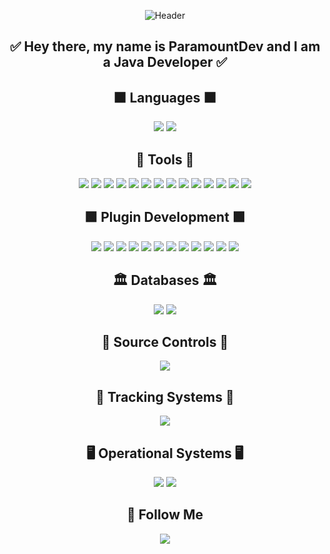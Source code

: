 <p align="center">
  <img src="https://i.postimg.cc/fWc6tmJd/1697271137370.jpg" alt="Header" />
</p>

<h2 align="center">✅ Hey there, my name is <b>ParamountDev</b> and I am a Java Developer ✅</h2>


<h2 align="center">⬛ Languages ⬛</h2>
<p align="center">
  <img src="https://img.shields.io/badge/-Java-090909?style=for-the-badge&logo=JAVA" />
  <img src="https://img.shields.io/badge/-C++-090909?style=for-the-badge&logo=C++" />
</p>


<h2 align="center">🔧 Tools 🔧</h2>
<p align="center">
  <img src="https://img.shields.io/badge/-Maven-090909?style=for-the-badge&logo=Maven" />
  <img src="https://img.shields.io/badge/-Gradle-090909?style=for-the-badge&logo=Gradle" />
  <img src="https://img.shields.io/badge/-Spring-090909?style=for-the-badge&logo=Spring" />
  <img src="https://img.shields.io/badge/-SpringBoot-090909?style=for-the-badge&logo=Spring" />
  <img src="https://img.shields.io/badge/-Hibernate-090909?style=for-the-badge&logo=Hibernate" />
  <img src="https://img.shields.io/badge/-Jdbc-090909?style=for-the-badge&logo=JDBC" />
  <img src="https://img.shields.io/badge/-Swagger-090909?style=for-the-badge&logo=Swagger" />
  <img src="https://img.shields.io/badge/-JWT-090909?style=for-the-badge&logo=JWT" />
  <img src="https://img.shields.io/badge/-BCrypt-090909?style=for-the-badge&logo=BCrypt" />
  <img src="https://img.shields.io/badge/-Docker-090909?style=for-the-badge&logo=Docker" />
  <img src="https://img.shields.io/badge/-LiquiBase-090909?style=for-the-badge&logo=Liquibase" />
  <img src="https://img.shields.io/badge/-JUnit-090909?style=for-the-badge&logo=JUnit" />
  <img src="https://img.shields.io/badge/-Mockito-090909?style=for-the-badge&logo=Mockito" />
  <img src="https://img.shields.io/badge/-MapStruct-090909?style=for-the-badge&logo=MapStruct" />
</p>


<h2 align="center">🟩 Plugin Development 🟩</h2>
<p align="center">
  <img src="https://img.shields.io/badge/-Bukkit-090909?style=for-the-badge&logo=Bukkit" />
  <img src="https://img.shields.io/badge/-Spigot-090909?style=for-the-badge&logo=Spigot" />
  <img src="https://img.shields.io/badge/-Paper-090909?style=for-the-badge&logo=Paper" />
  <img src="https://img.shields.io/badge/-PlaceholderAPI-090909?style=for-the-badge&logo=PlaceholderAPI" />
  <img src="https://img.shields.io/badge/-TownyAPI-090909?style=for-the-badge&logo=TownyAPI" />
  <img src="https://img.shields.io/badge/-Velocity-090909?style=for-the-badge&logo=Velocity" />
  <img src="https://img.shields.io/badge/-NPCLib-090909?style=for-the-badge&logo=NPCLib" />
  <img src="https://img.shields.io/badge/-VaultAPI-090909?style=for-the-badge&logo=VaultAPI" />
  <img src="https://img.shields.io/badge/-ProtocolLib-090909?style=for-the-badge&logo=ProtocolLib" />
  <img src="https://img.shields.io/badge/-ImageAPI-090909?style=for-the-badge&logo=ImageAPI" />
  <img src="https://img.shields.io/badge/-NPC-lib-090909?style=for-the-badge&logo=NPClib" />
  <img src="https://img.shields.io/badge/-NMS-090909?style=for-the-badge&logo=NMS" />
</p>


<h2 align="center">🏛️ Databases 🏛️</h2>
<p align="center">
  <img src="https://img.shields.io/badge/-PostgreSQL-090909?style=for-the-badge&logo=PostgreSQL" />
  <img src="https://img.shields.io/badge/-MySQL-090909?style=for-the-badge&logo=MySQL" />
</p>


<h2 align="center">📩 Source Controls 📩</h2>
<p align="center">
  <img src="https://img.shields.io/badge/-Git-090909?style=for-the-badge&logo=Git" />
</p>


<h2 align="center">👀 Tracking Systems 👀</h2>
<p align="center">
  <img src="https://img.shields.io/badge/-Jira-090909?style=for-the-badge&logo=Jira" />
</p>


<h2 align="center">🖥️ Operational Systems 🖥️</h2>
<p align="center">
  <img src="https://img.shields.io/badge/-Windows-090909?style=for-the-badge&logo=Windows" />
  <img src="https://img.shields.io/badge/-Linux-090909?style=for-the-badge&logo=Linux" />
</p>


<h2 align="center">🔗 Follow Me</h2>
<p align="center">
  <a href="https://t.me/paramount1_dev">
    <img src="https://img.shields.io/badge/-Telegram-090909?style=for-the-badge&logo=Telegram" />
  </a>
</p>

